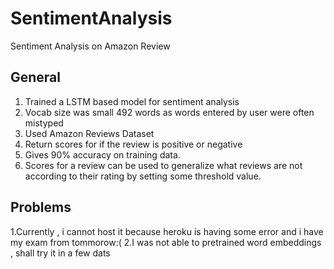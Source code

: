 # SentimentAnalysis
Sentiment Analysis on Amazon Review


## General ##

1. Trained a LSTM based model for sentiment analysis
2. Vocab size was small 492 words as words entered by user were often mistyped
3. Used Amazon Reviews Dataset
4. Return scores for if the review is positive or negative 
5. Gives 90% accuracy on training data. 
6. Scores for a review can be used to generalize what reviews are not according to their rating by setting some threshold value.


## Problems ##
1.Currently , i cannot host it because heroku is having some error and i have my exam from tommorow:(
2.I was not able to pretrained word embeddings , shall try it in a few dats

